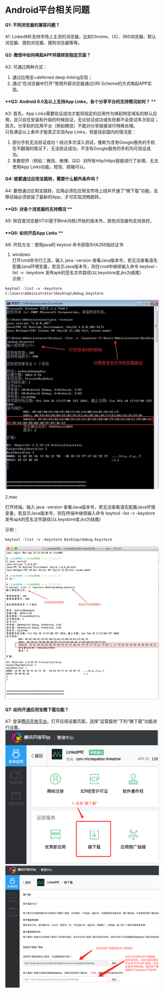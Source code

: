 # Android平台相关问题

#### **Q1: 不同浏览器的兼容问题？**

A1:  LinkedME支持市场上主流的浏览器，比如Chrome、UC、360浏览器、默认浏览器、猎豹浏览器、搜狗浏览器等等。

#### **Q2: 微信中如何唤起APP并跳转到指定页面？**

A2:  可通过两种方式：  
1. 通过应用宝+deferred deep linking实现；  
2. 通过“在浏览器中打开”使用外部浏览器通过URI Scheme的方式唤起APP实现。

#### **Q3: Android 6.0及以上支持App Links，各个分享平台的支持情况如何？ **

A3:  首先，App Links需要验证成功才能将指定的应用作为唤起特定域名的默认应用，且只会在安装和升级的时候验证，无论验证成功或失败都不会尝试多次验证； 其次，分享到的应用平台（例如微信）不能对分享链接进行特殊处理。  
只有满足以上条件才能真正实现App Links，但是目前国内的情况是：  
1. 部分手机无法验证成功！经过多次深入测试，推断为含有Google服务的手机在不翻墙的情况下，无法验证成功，不含有Google服务的手机均可验证成功。  
2. 多数软件（例如：微信、微博、QQ）对所有http/https链接进行了处理，无法使用App Links功能，短信、邮箱可以。

#### **Q4: 想要通过应用宝跳转，需要什么额外条件吗？**

A4:  要想通过应用宝跳转，应用必须在应用宝市场上线并开通了“微下载”功能，且移动端必须安装了最新的App，才可实现流畅跳转。

#### **Q5: 对各个浏览器的支持情况 **

A5:  除百度浏览器V7.0\(基于Blink内核\)开始的版本外，其他浏览器均支持良好。

#### **Q6: 如何开启App Links **

A6:  开启方法：使用java的 keytool 命令获取SHA256指纹证书  
1. windows  
打开cmd命令行工具，输入 java -version 查看Java版本号，若无法查看请先配置Java环境变量，若显示Java版本号，则在cmd中继续输入命令 keytool -list -v -keystore 发布apk的签名文件路径\(以.keystore或.jks为结尾\)  
示例：

```
keytool -list -v -keystore C:\Users\Administrator\Desktop\debug.keystore
```

![](/assets/docs_QA_windows.png)

2.mac  

打开终端，输入 java -version 查看Java版本号，若无法查看请先配置Java环境变量，若显示Java版本号，则在终端中继续输入命令 keytool -list -v -keystore 发布apk的签名文件路径\(以.keystore或.jks为结尾\)  

示例：

```
keytool -list -v -keystore Desktop/debug.keystore
```

![](/assets/docs_QA_mac.png)


#### **Q7: 如何开通应用宝微下载功能？**

A7:   登录[腾讯开放平台](http://open.qq.com)，打开应用设置页面，选择“运营服务”下的“微下载”功能进行设置。
![](/assets/aaa.png)
![](/assets/bbb.png)





